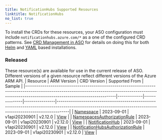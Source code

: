 ```yaml
---
title: NotificationHubs Supported Resources
linktitle: NotificationHubs
no_list: true
---
```

To install the CRDs for these resources, your ASO configuration must include `notificationhubs.azure.com/*` as a one of the configured CRD patterns. See [CRD Management in ASO](https://azure.github.io/azure-service-operator/guide/crd-management/) for details on doing this for both [Helm](https://azure.github.io/azure-service-operator/guide/crd-management/#helm) and [YAML](https://azure.github.io/azure-service-operator/guide/crd-management/#yaml) based installations.

### Released

These resource(s) are available for use in the current release of ASO. Different versions of a given resource reflect different versions of the Azure ARM API.
| Resource                                                                                                                                                                                                 | ARM Version | CRD Version   | Supported From | Sample                                                                                                                                                           |
|----------------------------------------------------------------------------------------------------------------------------------------------------------------------------------------------------------|-------------|---------------|----------------|------------------------------------------------------------------------------------------------------------------------------------------------------------------|
| [Namespace](https://azure.github.io/azure-service-operator/reference/notificationhubs/v1api20230901/#notificationhubs.azure.com/v1api20230901.Namespace)                                                 | 2023-09-01  | v1api20230901 | v2.12.0        | [View](https://github.com/Azure/azure-service-operator/tree/main/v2/samples/notificationhubs/v1api20230901/v1api20230901_namespace.yaml)                         |
| [NamespacesAuthorizationRule](https://azure.github.io/azure-service-operator/reference/notificationhubs/v1api20230901/#notificationhubs.azure.com/v1api20230901.NamespacesAuthorizationRule)             | 2023-09-01  | v1api20230901 | v2.12.0        | [View](https://github.com/Azure/azure-service-operator/tree/main/v2/samples/notificationhubs/v1api20230901/v1api20230901_namespacesauthorizationrule.yaml)       |
| [NotificationHub](https://azure.github.io/azure-service-operator/reference/notificationhubs/v1api20230901/#notificationhubs.azure.com/v1api20230901.NotificationHub)                                     | 2023-09-01  | v1api20230901 | v2.12.0        | [View](https://github.com/Azure/azure-service-operator/tree/main/v2/samples/notificationhubs/v1api20230901/v1api20230901_notificationhub.yaml)                   |
| [NotificationHubsAuthorizationRule](https://azure.github.io/azure-service-operator/reference/notificationhubs/v1api20230901/#notificationhubs.azure.com/v1api20230901.NotificationHubsAuthorizationRule) | 2023-09-01  | v1api20230901 | v2.12.0        | [View](https://github.com/Azure/azure-service-operator/tree/main/v2/samples/notificationhubs/v1api20230901/v1api20230901_notificationhubsauthorizationrule.yaml) |

